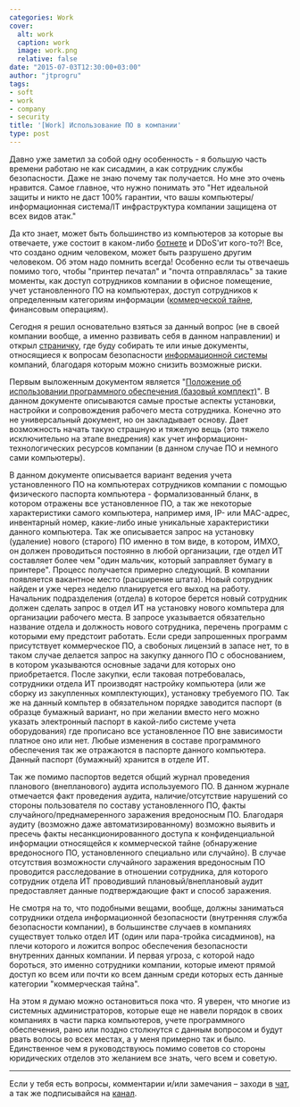 ```yaml
---
categories: Work
cover:
  alt: work
  caption: work
  image: work.png
  relative: false
date: "2015-07-03T12:30:00+03:00"
author: "jtprogru"
tags:
- soft
- work
- company
- security
title: '[Work] Использование ПО в компании'
type: post
---
```


Давно уже заметил за собой одну особенность - я большую часть времени работаю не как сисадмин, а как сотрудник службы безопасности. Даже не знаю почему так получается. Но мне это очень нравится. Самое главное, что нужно понимать это "Нет идеальной защиты и никто не даст 100% гарантии, что вашы компьютеры/информационная система/IT инфраструктура компании защищена от всех видов атак."

Да кто знает, может быть большинство из компьютеров за которые вы отвечаете, уже состоит в каком-либо [ботнете](https://ru.wikipedia.org/wiki/%D0%91%D0%BE%D1%82%D0%BD%D0%B5%D1%82) и DDoS'ит кого-то?! Все, что создано одним человеком, может быть разрушено другим человеком. Об этом надо помнить всегда! Особенно если ты отвечаешь помимо того, чтобы "принтер печатал" и "почта отправлялась" за такие моменты, как доступ сотрудников компании в офисное помещение, учет установленного ПО на компьютерах, доступ сотрудников к определенным категориям информации ([коммерческой тайне](https://ru.wikipedia.org/wiki/%D0%9A%D0%BE%D0%BC%D0%BC%D0%B5%D1%80%D1%87%D0%B5%D1%81%D0%BA%D0%B0%D1%8F_%D1%82%D0%B0%D0%B9%D0%BD%D0%B0), финансовым операциям).

Сегодня я решил основательно взяться за данный вопрос (не в своей компании вообще, а именно развивать себя в данном направлении) и открыл [страничку](https://jtprog.ru/docs-it/), где буду собирать те или иные документы, относящиеся к вопросам безопасности [информационной системы](https://ru.wikipedia.org/wiki/%D0%98%D0%BD%D1%84%D0%BE%D1%80%D0%BC%D0%B0%D1%86%D0%B8%D0%BE%D0%BD%D0%BD%D0%B0%D1%8F_%D1%81%D0%B8%D1%81%D1%82%D0%B5%D0%BC%D0%B0) компаний, благодаря которым можно снизить возможные риски.

Первым выложенным документом является "[Положение об использовании программного обеспечения (базовый комплект)](https://docs.google.com/document/d/1Zw0IaXptN4tMkTCflRQUvDPtRwA4O_rmzwQZAb_muvs/edit?usp=sharing)". В данном документе описываются самые простые аспекты установки, настройки и сопровождения рабочего места сотрудника. Конечно это не универсальный документ, но он закладывает основу. Дает возможность начать такую страшную и тяжелую вещь (это тяжело исключительно на этапе внедрения) как учет информационн-технологических ресурсов компании (в данном случае ПО и немного сами компьютеры).

В данном документе описывается вариант ведения учета установленного ПО на компьютерах сотрудников компании с помощью физического паспорта компьютера - формализованный бланк, в котором отражены все установленное ПО, а так же некоторые характеристики самого компьютера, например имя, IP- или MAC-адрес, инвентарный номер, какие-либо иные уникальные характеристики данного компьютера. Так же описывается запрос на установку (удаление) нового (старого) ПО именно в том виде, в котором, ИМХО, он должен проводиться постоянно в любой организации, где отдел ИТ составляет более чем "один мальчик, который заправляет бумагу в принтере". Процесс получается примерно следующий. В компании появляется вакантное место (расширение штата). Новый сотрудник найден и уже через неделю планируется его выход на работу. Начальник подразделения (отдела) в которое берется новый сотрудник должен сделать запрос в отдел ИТ на установку нового компьтера для организации рабочего места. В запросе указывается обязательно название отдела и должность нового сотрудника, перечень программ с которыми ему предстоит работать. Если среди запрошенных программ присутствует коммерческое ПО, а свобоных лицензий в запасе нет, то в таком случае делается запрос на закупку данного ПО с обоснованием, в котором указываются основные задачи для которых оно приобретается. После закупки, если таковая потребовалась, сотрудники отдела ИТ производят настройку компьютера (или же сборку из закупленных комплектующих), установку требуемого ПО. Так же на данный компьтер в обязательном порядке заводится паспорт (в образце бумажный вариант, но при желании вместо него можно указать электронный паспорт в какой-либо системе учета оборудования) где прописано все установленное ПО вне зависимости платное оно или нет. Любые изменения в составе программного обеспечения так же отражаются в паспорте данного компьютера. Данный паспорт (бумажный) хранится в отделе ИТ.

Так же помимо паспортов ведется общий журнал проведения планового (внепланового) аудита используемого ПО. В данном журнале отмечается факт проведения аудита, наличие/отсутствие нарушений со стороны пользователя по составу установленного ПО, факты случайного/преднамеренного заражения вредоносным ПО. Благодаря аудиту (возможно даже автоматизированному) возможно выявить и пресечь факты несанкционированного доступа к конфиденциальной информации относящейся к коммерческой тайне (обнаружение вредоносного ПО, установленного специально или случайно). В случае отсутствия возможности случайного заражения вредоносным ПО проводится расследование в отношении сотрудника, для которого сотрудник отдела ИТ проводивший плановый/внеплановый аудит предоставляет данные подтверждающие факт и способ заражения.

Не смотря на то, что подобными вещами, вообще, должны заниматься сотрудники отдела информационной безопасности (внутренняя служба безопасности компании), в большинстве случаев в компаниях существует только отдел ИТ (один или пара-тройка сисадминов), на плечи которого и ложится вопрос обеспечения безопасности внутренних данных компании. И первая угроза, с которой надо бороться, это именно сотрудники компании, которые имеют прямой доступ ко всем или почти ко всем данным среди которых есть данные категории "коммерческая тайна".

На этом я думаю можно остановиться пока что. Я уверен, что многие из системных администраторов, которые еще не навели порядок в своих компаниях в части парка компьютеров, учете программного обеспечения, рано или поздно столкнутся с данным вопросом и будут рвать волосы во всех местах, а у меня примерно так и было. Единственное чем я руководствуюсь помимо советов со стороны юридических отделов это желанием все знать, чего всем и советую.

---
Если у тебя есть вопросы, комментарии и/или замечания – заходи в [чат](https://ttttt.me/jtprogru_chat), а так же подписывайся на [канал](https://ttttt.me/jtprogru_channel).
